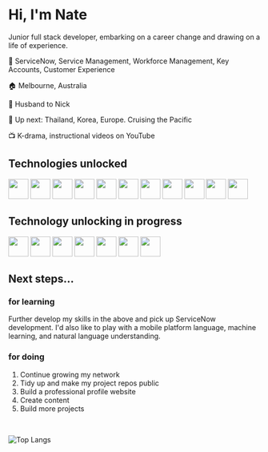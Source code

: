 <link rel="stylesheet" href="https://cdn.jsdelivr.net/gh/devicons/devicon@v2.15.1/devicon.min.css">

# Hi, I'm Nate 

Junior full stack developer, embarking on a career change and drawing on a life of experience.

:office: ServiceNow, Service Management, Workforce Management, Key Accounts, Customer Experience

:house: Melbourne, Australia

:two_men_holding_hands: Husband to Nick

:flight_departure: Up next: Thailand, Korea, Europe. Cruising the Pacific

:tv: K-drama, instructional videos on YouTube

## Technologies unlocked

<img height="40px" src="https://cdn.jsdelivr.net/gh/devicons/devicon/icons/python/python-plain-wordmark.svg" /> <img height="40px" src="https://cdn.jsdelivr.net/gh/devicons/devicon/icons/postgresql/postgresql-plain-wordmark.svg" />
<img height="40px" src="https://cdn.jsdelivr.net/gh/devicons/devicon/icons/flask/flask-original-wordmark.svg" />
<img height="40px" src="https://cdn.jsdelivr.net/gh/devicons/devicon/icons/html5/html5-plain-wordmark.svg" />
<img height="40px" src="https://cdn.jsdelivr.net/gh/devicons/devicon/icons/css3/css3-plain-wordmark.svg" />
<img height="40px" src="https://cdn.jsdelivr.net/gh/devicons/devicon/icons/sass/sass-original.svg" />
<img height="40px" src="https://cdn.jsdelivr.net/gh/devicons/devicon/icons/sqlalchemy/sqlalchemy-plain.svg" />
<img height="40px" src="https://cdn.jsdelivr.net/gh/devicons/devicon/icons/figma/figma-plain.svg" />
<img height="40px" src="https://cdn.jsdelivr.net/gh/devicons/devicon/icons/github/github-original-wordmark.svg" />
<img height="40px" src="https://cdn.jsdelivr.net/gh/devicons/devicon/icons/photoshop/photoshop-line.svg" />
<img height="40px" src="https://cdn.jsdelivr.net/gh/devicons/devicon/icons/illustrator/illustrator-line.svg" />

## Technology unlocking in progress

<img height="40px" src="https://cdn.jsdelivr.net/gh/devicons/devicon/icons/mongodb/mongodb-plain-wordmark.svg" /> <img height="40px" src="https://cdn.jsdelivr.net/gh/devicons/devicon/icons/javascript/javascript-plain.svg" />
<img height="40px" src="https://cdn.jsdelivr.net/gh/devicons/devicon/icons/npm/npm-original-wordmark.svg" />
<img height="40px" src="https://cdn.jsdelivr.net/gh/devicons/devicon/icons/express/express-original.svg" />
<img height="40px" src="https://cdn.jsdelivr.net/gh/devicons/devicon/icons/react/react-original-wordmark.svg" />
<img height="40px" src="https://cdn.jsdelivr.net/gh/devicons/devicon/icons/nodejs/nodejs-original-wordmark.svg" />
<img height="40px" src="https://cdn.jsdelivr.net/gh/devicons/devicon/icons/linux/linux-plain.svg" />

## Next steps...

### for learning

Further develop my skills in the above and pick up ServiceNow development. I'd also like to play with a mobile platform language, machine learning, and natural language understanding.

### for doing

1. Continue growing my network
1. Tidy up and make my project repos public
1. Build a professional profile website
1. Create content
1. Build more projects

<br />

![Top Langs](https://github-readme-stats.vercel.app/api/top-langs/?username=nate-0hZ&layout=compact)



